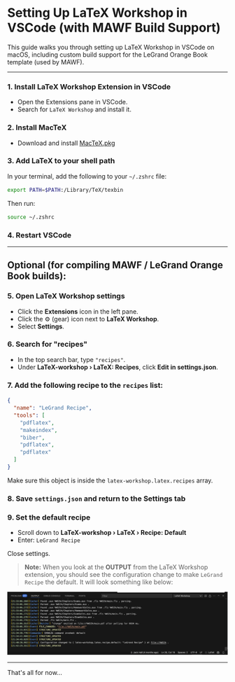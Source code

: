 # Setting Up LaTeX Workshop in VSCode (with MAWF Build Support)

This guide walks you through setting up LaTeX Workshop in VSCode on macOS, including custom build support for the LeGrand Orange Book template (used by MAWF).

---

### 1. Install LaTeX Workshop Extension in VSCode
- Open the Extensions pane in VSCode.
- Search for `LaTeX Workshop` and install it.

### 2. Install MacTeX
- Download and install [MacTeX.pkg](https://tug.org/mactex/mactex-download.html)

### 3. Add LaTeX to your shell path
In your terminal, add the following to your `~/.zshrc` file:

```bash
export PATH=$PATH:/Library/TeX/texbin
```

Then run:

```bash
source ~/.zshrc
```

### 4. Restart VSCode

---

## Optional (for compiling MAWF / LeGrand Orange Book builds):

### 5. Open LaTeX Workshop settings
- Click the **Extensions** icon in the left pane.
- Click the ⚙️ (gear) icon next to **LaTeX Workshop**.
- Select **Settings**.

### 6. Search for "recipes"
- In the top search bar, type `"recipes"`.
- Under **LaTeX-workshop › LaTeX: Recipes**, click **Edit in settings.json**.

### 7. Add the following recipe to the `recipes` list:

```json
{
  "name": "LeGrand Recipe",
  "tools": [
    "pdflatex",
    "makeindex",
    "biber",
    "pdflatex",
    "pdflatex"
  ]
}
```

Make sure this object is inside the `latex-workshop.latex.recipes` array.

### 8. Save `settings.json` and return to the **Settings** tab

### 9. Set the default recipe
- Scroll down to **LaTeX-workshop › LaTeX › Recipe: Default**
- Enter: `LeGrand Recipe`

Close settings.

> **Note:** When you look at the **OUTPUT** from the LaTeX Workshop extension, you should see the configuration change to make `LeGrand Recipe` the default. It will look something like below:

![Default Build Output](Pictures/Default_Build_OUTPUT.png)

---

That's all for now...
